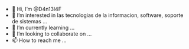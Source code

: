 - 👋 Hi, I’m @D4n13l4F
- 👀 I’m interested in las tecnologias de la informacion, software, soporte de sistemas ...
- 🌱 I’m currently learning ...
- 💞️ I’m looking to collaborate on ...
- 📫 How to reach me ...

<!---
D4n13l4F/D4n13l4F is a ✨ special ✨ repository because its `README.md` (this file) appears on your GitHub profile.
You can click the Preview link to take a look at your changes.
--->
